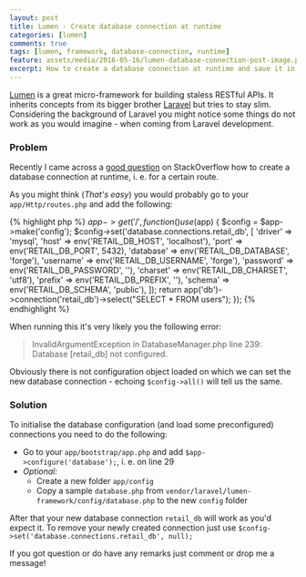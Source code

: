 ```yaml
---
layout: post
title: Lumen - Create database connection at runtime
categories: [lumen]
comments: true
tags: [lumen, framework, database-connection, runtime]
feature: assets/media/2016-05-16/lumen-database-connection-post-image.png
excerpt: How to create a database connection at runtime and save it in config object
---
```


[Lumen](https://https://lumen.laravel.com/) is a great micro-framework for building staless RESTful APIs. It inherits concepts from its bigger brother [Laravel](https://laravel.com) but tries to stay slim.
Considering the background of Laravel you might notice some things do not work as you would imagine - when coming from Laravel development.

### Problem

Recently I came across a [good question](http://stackoverflow.com/questions/37215265/lumen-create-database-connection-at-runtime/37243775#37243775) on StackOverflow how to create a database connection at runtime, i. e. for a certain route.

As you might think (_That's easy_) you would probably go to your `app/Http/routes.php` and add the following:

{% highlight php %}
$app->get('/', function () use ($app) {
    $config = $app->make('config');
    $config->set('database.connections.retail_db', [
        'driver'   => 'mysql',
        'host'     => env('RETAIL_DB_HOST', 'localhost'),
        'port'     => env('RETAIL_DB_PORT', 5432),
        'database' => env('RETAIL_DB_DATABASE', 'forge'),
        'username' => env('RETAIL_DB_USERNAME', 'forge'),
        'password' => env('RETAIL_DB_PASSWORD', ''),
        'charset'  => env('RETAIL_DB_CHARSET', 'utf8'),
        'prefix'   => env('RETAIL_DB_PREFIX', ''),
        'schema'   => env('RETAIL_DB_SCHEMA', 'public'),
    ]);
    return app('db')->connection('retail_db')->select("SELECT * FROM users");
});
{% endhighlight %}

When running this it's very likely you the following error:

> InvalidArgumentException in DatabaseManager.php line 239:  
> Database [retail_db] not configured.

Obviously there is not configuration object loaded on which we can set the new database connection - echoing `$config->all()` will tell us the same.

### Solution

To initialise the database configuration (and load some preconfigured) connections you need to do the following:

- Go to your `app/bootstrap/app.php` and add `$app->configure('database');`, i. e. on line 29
- _Optional:_
  - Create a new folder `app/config`
  - Copy a sample `database.php` from `vendor/laravel/lumen-framework/config/database.php` to the new `config` folder

After that your new database connection `retail_db` will work as you'd expect it. To remove your newly created connection just use `$config->set('database.connections.retail_db', null);`

If you got question or do have any remarks just comment or drop me a message!





